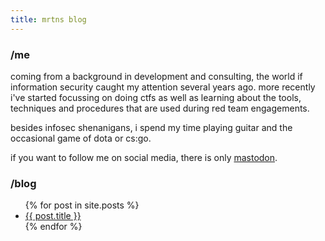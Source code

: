 ```yaml
---
title: mrtns blog
---
```


### /me

coming from a background in development and consulting, the world if information security caught my attention several years ago. more recently i've started focussing on doing ctfs as well as learning about the tools, techniques and procedures that are used during red team engagements. 

besides infosec shenanigans, i spend my time playing guitar and the occasional game of dota or cs:go. 

if you want to follow me on social media, there is only <a rel="me" href="https://infosec.exchange/@0xmrtn">mastodon</a>.
### /blog


<ul>
  {% for post in site.posts %}
    <li>
      <a href="{{ post.url }}">{{ post.title }}</a>
    </li>
  {% endfor %}
</ul>
